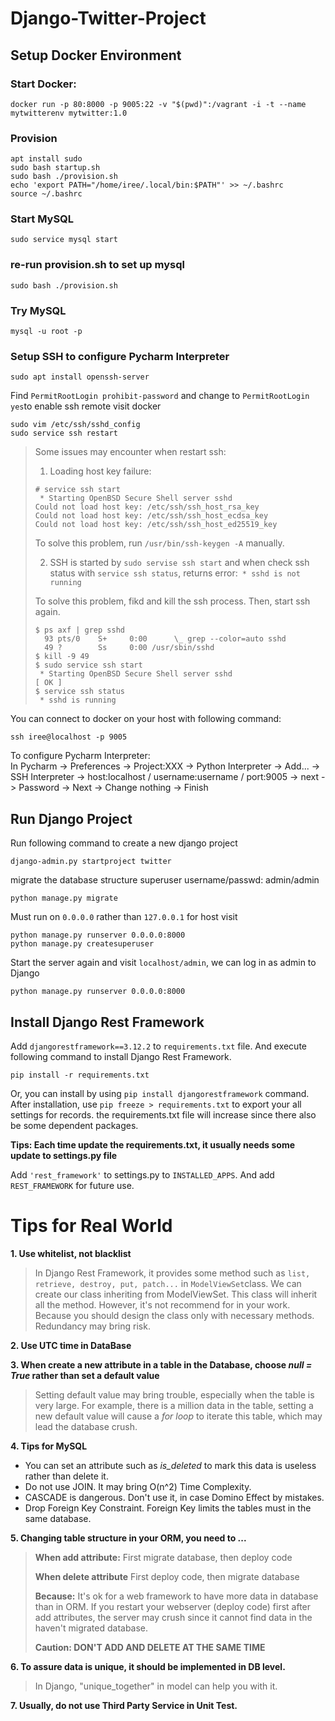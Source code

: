 # Django-Twitter-Project

## Setup Docker Environment
### Start Docker:
```
docker run -p 80:8000 -p 9005:22 -v "$(pwd)":/vagrant -i -t --name mytwitterenv mytwitter:1.0
```
### Provision
```
apt install sudo
sudo bash startup.sh
sudo bash ./provision.sh 
echo 'export PATH="/home/iree/.local/bin:$PATH"' >> ~/.bashrc
source ~/.bashrc
```

### Start MySQL
```
sudo service mysql start
```

### re-run provision.sh to set up mysql
```
sudo bash ./provision.sh
```

### Try MySQL
```
mysql -u root -p
```


### Setup SSH to configure Pycharm Interpreter
```
sudo apt install openssh-server
```

Find `PermitRootLogin prohibit-password` and change to `PermitRootLogin yes`to enable ssh remote visit docker

```
sudo vim /etc/ssh/sshd_config
sudo service ssh restart
```
> Some issues may encounter when restart ssh:
> 1. Loading host key failure:
> ``` 
> # service ssh start
>  * Starting OpenBSD Secure Shell server sshd                                                
> Could not load host key: /etc/ssh/ssh_host_rsa_key
> Could not load host key: /etc/ssh/ssh_host_ecdsa_key
> Could not load host key: /etc/ssh/ssh_host_ed25519_key
> ```
> To solve this problem, run `/usr/bin/ssh-keygen -A` manually.
> 
> 2. SSH is started by `sudo servise ssh start` and when check ssh status with `service ssh status`, returns error:` * sshd is not running`
> 
> To solve this problem, fikd and kill the ssh process. Then, start ssh again.
> 
> ```
> $ ps axf | grep sshd
>   93 pts/0    S+     0:00      \_ grep --color=auto sshd
>   49 ?        Ss     0:00 /usr/sbin/sshd
> $ kill -9 49
> $ sudo service ssh start
>  * Starting OpenBSD Secure Shell server sshd                                         [ OK ] 
> $ service ssh status
>  * sshd is running
> ```

You can connect to docker on your host with following command:

```
ssh iree@localhost -p 9005
```

To configure Pycharm Interpreter:  
In Pycharm -> Preferences -> Project:XXX -> Python Interpreter -> Add... -> SSH Interpreter -> host:localhost / username:username / port:9005 -> next -> Password -> Next -> Change nothing -> Finish

## Run Django Project
Run following command to create a new django project
```
django-admin.py startproject twitter
```
migrate the database structure
superuser username/passwd: admin/admin
``` 
python manage.py migrate
```
Must run on `0.0.0.0` rather than `127.0.0.1` for host visit
```
python manage.py runserver 0.0.0.0:8000
python manage.py createsuperuser
```
Start the server again and visit `localhost/admin`, we can log in as admin to Django
```
python manage.py runserver 0.0.0.0:8000
```

## Install Django Rest Framework

Add `djangorestframework==3.12.2` to `requirements.txt` file. And execute following command to install Django Rest Framework. 
```
pip install -r requirements.txt 
```
Or, you can install by using `pip install djangorestframework` command. After installation, use `pip freeze > requirements.txt` to export your all settings for records. the requirements.txt file will increase since there also be some dependent packages.

**Tips: Each time update the requirements.txt, it usually needs some update to settings.py file**

Add `'rest_framework'` to settings.py to `INSTALLED_APPS`.
And add `REST_FRAMEWORK` for future use.

# Tips for Real World
 
**1. Use whitelist, not blacklist**
>In Django Rest Framework, it provides some method such as `list, retrieve, destroy, put, patch...` in `ModelViewSet`class. We can create our class inheriting from ModelViewSet. This class will inherit all the method. However, it's not recommend for in your work. Because you should design the class only with necessary methods. Redundancy may bring risk.

**2. Use UTC time in DataBase**

**3. When create a new attribute in a table in the Database, choose *null = True* rather than set a default value**
>Setting default value may bring trouble, especially when the table is very large. For example, there is a million data in the table, setting a new default value will cause a *for loop* to iterate this table, which may lead the database crush.

**4. Tips for MySQL**
- You can set an attribute such as *is_deleted* to mark this data is useless 
rather than delete it.
- Do not use JOIN. It may bring O(n^2) Time Complexity.
- CASCADE is dangerous. Don't use it, in case Domino Effect by mistakes.
- Drop Foreign Key Constraint. Foreign Key limits the tables must in
the same database.

**5. Changing table structure in your ORM,
you need to ...**
> **When add attribute:**
> First migrate database, then deploy code
> 
> **When delete attribute**
> First deploy code, then migrate database
> 
> **Because:**
> It's ok for a web framework to have more data in database 
> than in ORM. If you restart your webserver (deploy code) first after add attributes,
> the server may crush since it cannot find data in the haven't migrated database.
> 
> **Caution: DON'T ADD AND DELETE AT THE SAME TIME**

**6. To assure data is unique, it should be implemented in DB level.**
> In Django, "unique_together" in model can help you with it.

**7. Usually, do not use Third Party Service in Unit Test.**


